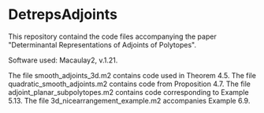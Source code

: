 # DetrepsAdjoints
This repository containd the code files accompanying the paper "Determinantal Representations of Adjoints of Polytopes".

Software used: Macaulay2, v.1.21.

The file smooth_adjoints_3d.m2 contains code used in Theorem 4.5.
The file quadratic_smooth_adjoints.m2 contains code from Proposition 4.7.
The file adjoint_planar_subpolytopes.m2 contains code corresponding to Example 5.13.
The file 3d_nicearrangement_example.m2 accompanies Example 6.9.
